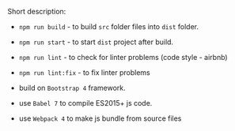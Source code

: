 Short description:

* `npm run build` - to build `src` folder files into `dist` folder.
* `npm run start` - to start `dist` project after build.
* `npm run lint` - to check for linter problems (code style - airbnb)
* `npm run lint:fix` - to fix linter problems


* build on `Bootstrap 4` framework.
* use `Babel 7` to compile ES2015+ js code.
* use `Webpack 4` to make js bundle from source files

